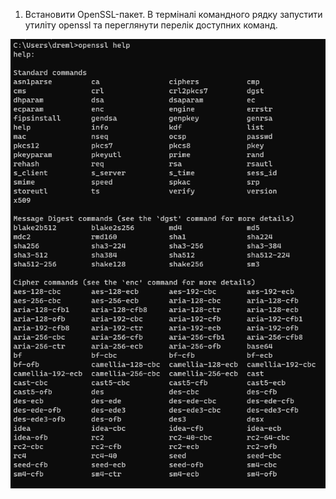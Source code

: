 1. Встановити OpenSSL-пакет. В терміналі командного рядку запустити утиліту openssl та переглянути перелік доступних команд.

![img.png](img.png)